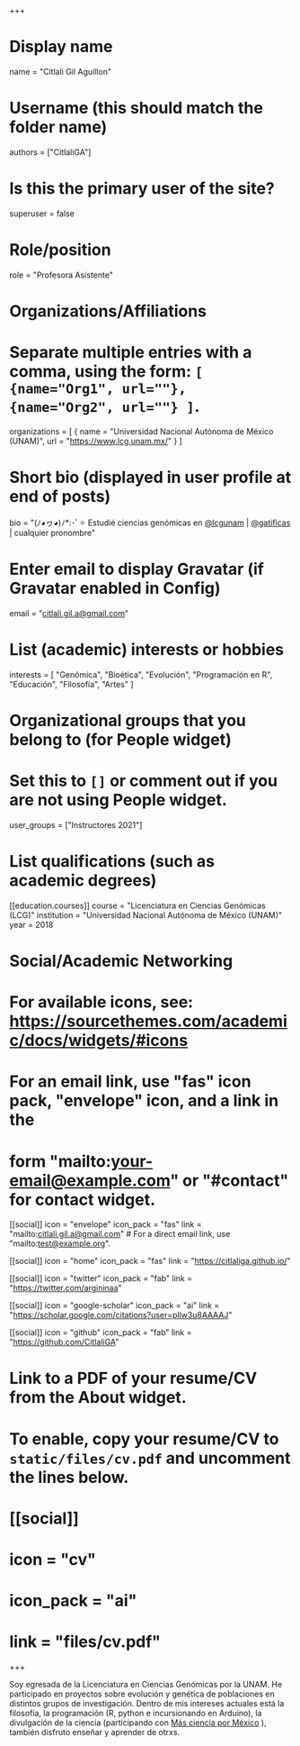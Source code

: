 +++
# Display name
name = "Citlali Gil Aguillon"

# Username (this should match the folder name)
authors = ["CitlaliGA"]

# Is this the primary user of the site?
superuser = false

# Role/position
role = "Profesora Asistente"

# Organizations/Affiliations
#   Separate multiple entries with a comma, using the form: `[ {name="Org1", url=""}, {name="Org2", url=""} ]`.
organizations = [ { name = "Universidad Nacional Autónoma de México (UNAM)", url = "https://www.lcg.unam.mx/" } ]

# Short bio (displayed in user profile at end of posts)
bio = "(ﾉ◕ヮ◕)ﾉ*:･ﾟ✧ Estudié ciencias genómicas en [@lcgunam](https://twitter.com/lcgunam) | [@gatificas](https://twitter.com/gatificas) | cualquier pronombre"

# Enter email to display Gravatar (if Gravatar enabled in Config)
email = "citlali.gil.a@gmail.com"

# List (academic) interests or hobbies
interests = [
  "Genómica",
  "Bioética",
  "Evolución",
  "Programación en R",
  "Educación",
  "Filosofía",
  "Artes"
]

# Organizational groups that you belong to (for People widget)
#   Set this to `[]` or comment out if you are not using People widget.
user_groups = ["Instructores 2021"]

# List qualifications (such as academic degrees)

[[education.courses]]
  course = "Licenciatura en Ciencias Genómicas (LCG)"
  institution = "Universidad Nacional Autónoma de México (UNAM)"
  year = 2018

# Social/Academic Networking
# For available icons, see: https://sourcethemes.com/academic/docs/widgets/#icons
#   For an email link, use "fas" icon pack, "envelope" icon, and a link in the
#   form "mailto:your-email@example.com" or "#contact" for contact widget.

[[social]]
  icon = "envelope"
  icon_pack = "fas"
  link = "mailto:citlali.gil.a@gmail.com"  # For a direct email link, use "mailto:test@example.org".

[[social]]
  icon = "home"
  icon_pack = "fas"
  link = "https://citlaliga.github.io/"
  
[[social]]
  icon = "twitter"
  icon_pack = "fab"
  link = "https://twitter.com/argininaa"

[[social]]
  icon = "google-scholar"
  icon_pack = "ai"
  link = "https://scholar.google.com/citations?user=pllw3u8AAAAJ"

[[social]]
  icon = "github"
  icon_pack = "fab"
  link = "https://github.com/CitlaliGA"

# Link to a PDF of your resume/CV from the About widget.
# To enable, copy your resume/CV to `static/files/cv.pdf` and uncomment the lines below.
# [[social]]
#   icon = "cv"
#   icon_pack = "ai"
#   link = "files/cv.pdf"

+++

Soy egresada de la Licenciatura en Ciencias Genómicas por la UNAM. He participado en proyectos sobre evolución y genética de poblaciones en distintos grupos de investigación. Dentro de mis intereses actuales está la filosofía, la programación (R, python e incursionando en Arduino), la divulgación de la ciencia (participando con [Más ciencia por México](https://twitter.com/MasCienciaMx) ), también disfruto enseñar y aprender de otrxs.